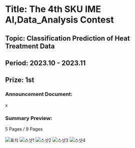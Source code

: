 # Title: The 4th SKU IME AI,Data_Analysis Contest<br/>
## Topic: Classification Prediction of Heat Treatment Data<br/>
## Period: 2023.10 - 2023.11 <br/>
## Prize: 1st<br/>

### Announcement Document:<br/>
x

### Summary Preview:<br/>
5 Pages / 9 Pages<br/>
<br/>
![표지](https://github.com/user-attachments/assets/d2839082-7f78-4d68-9baa-ea3eb85e52c4)
![스샷1](https://github.com/user-attachments/assets/1b01dde2-637b-428f-85f2-86da015652f5)
![스샷2](https://github.com/user-attachments/assets/dbb09f60-a4d6-4c80-ad8e-b7642a1d79f4)
![스샷3](https://github.com/user-attachments/assets/9d9995bb-b890-4493-9dad-b038272ac39f)
![스샷4](https://github.com/user-attachments/assets/7c32cdcc-1375-47d5-8e3d-dda5e6c40e59)
